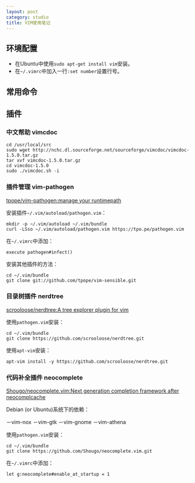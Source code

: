 ```yaml
---
layout: post
category: studio
title: VIM使用笔记 
---
```


## 环境配置

- 在Ubuntu中使用`sudo apt-get install vim`安装。
- 在`~/.vimrc`中加入一行`:set number`设置行号。

## 常用命令

## 插件

### 中文帮助 vimcdoc 

    cd /usr/local/src
    sudo wget http://nchc.dl.sourceforge.net/sourceforge/vimcdoc/vimcdoc-1.5.0.tar.gz
    tar xvf vimcdoc-1.5.0.tar.gz
    cd vimcdoc-1.5.0
    sudo ./vimcdoc.sh -i 

### 插件管理 vim-pathogen

[tpope/vim-pathogen:manage your runtimepath](https://github.com/tpope/vim-pathogen)

安装插件`~/.vim/autoload/pathogen.vim`：
 
    mkdir -p ~/.vim/autoload ~/.vim/bundle
    curl -LSso ~/.vim/autoload/pathogen.vim https://tpo.pe/pathogen.vim

在`~/.vimrc`中添加：

    execute pathogen#infect()

安装其他插件的方法：

    cd ~/.vim/bundle
    git clone git://github.com/tpope/vim-sensible.git

### 目录树插件 nerdtree

[scrooloose/nerdtree:A tree explorer plugin for vim](https://github.com/scrooloose/nerdtree)

使用`pathogen.vim`安装：

    cd ~/.vim/bundle
    git clone https://github.com/scrooloose/nerdtree.git

使用`apt-vim`安装：

    apt-vim install -y https://github.com/scrooloose/nerdtree.git

### 代码补全插件 neocomplete

[Shougo/neocomplete.vim:Next generation completion framework after neocomplcache](https://github.com/Shougo/neocomplete.vim)

Debian (or Ubuntu)系统下的依赖：

－vim-nox
－vim-gtk
－vim-gnome
－vim-athena

使用`pathogen.vim`安装：

    cd ~/.vim/bundle
    git clone https://github.com/Shougo/neocomplete.vim.git

在`~/.vimrc`中添加：

    let g:neocomplete#enable_at_startup = 1


